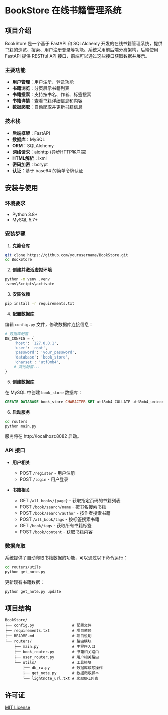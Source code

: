 # BookStore 在线书籍管理系统

## 项目介绍

BookStore 是一个基于 FastAPI 和 SQLAlchemy 开发的在线书籍管理系统，提供书籍的浏览、搜索、用户注册登录等功能。系统采用前后端分离架构，后端使用 FastAPI 提供 RESTful API 接口，前端可以通过这些接口获取数据并展示。

### 主要功能

- **用户管理**：用户注册、登录功能
- **书籍浏览**：分页展示书籍列表
- **书籍搜索**：支持按书名、作者、标签搜索
- **书籍详情**：查看书籍详细信息和内容
- **数据爬取**：自动爬取并更新书籍信息

### 技术栈

- **后端框架**：FastAPI
- **数据库**：MySQL
- **ORM**：SQLAlchemy
- **网络请求**：aiohttp (异步HTTP客户端)
- **HTML解析**：lxml
- **密码加密**：bcrypt
- **认证**：基于 base64 的简单令牌认证

## 安装与使用

### 环境要求

- Python 3.8+
- MySQL 5.7+

### 安装步骤

1. **克隆仓库**

```bash
git clone https://github.com/yourusername/BookStore.git
cd BookStore
```

2. **创建并激活虚拟环境**

```bash
python -m venv .venv
.venv\Scripts\activate
```

3. **安装依赖**

```bash
pip install -r requirements.txt
```

4. **配置数据库**

编辑 `config.py` 文件，修改数据库连接信息：

```python
# 数据库配置
DB_CONFIG = {
    'host': '127.0.0.1',
    'user': 'root',
    'password': 'your_password',
    'database': 'book_store',
    'charset': 'utf8mb4',
    # 其他配置...
}
```

5. **创建数据库**

在 MySQL 中创建 `book_store` 数据库：

```sql
CREATE DATABASE book_store CHARACTER SET utf8mb4 COLLATE utf8mb4_unicode_ci;
```

6. **启动服务**

```bash
cd routers
python main.py
```

服务将在 http://localhost:8082 启动。

### API 接口

- **用户相关**
  - POST `/register` - 用户注册
  - POST `/login` - 用户登录

- **书籍相关**
  - GET `/all_books/{page}` - 获取指定页码的书籍列表
  - POST `/book/search/name` - 按书名搜索书籍
  - POST `/book/search/author` - 按作者搜索书籍
  - POST `/all_book/tags` - 按标签搜索书籍
  - GET `/book/tags` - 获取所有书籍标签
  - POST `/book/content` - 获取书籍内容

### 数据爬取

系统提供了自动爬取书籍数据的功能，可以通过以下命令运行：

```bash
cd routers/utils
python get_note.py
```

更新现有书籍数据：

```bash
python get_note.py update
```

## 项目结构

```
BookStore/
├── config.py                 # 配置文件
├── requirements.txt          # 项目依赖
├── README.md                 # 项目说明
└── routers/                  # 路由模块
    ├── main.py               # 主程序入口
    ├── book_router.py        # 书籍相关路由
    ├── user_router.py        # 用户相关路由
    └── utils/                # 工具模块
        ├── db_rw.py          # 数据库读写操作
        ├── get_note.py       # 数据爬取脚本
        └── lightnote_url.txt # 爬取URL列表
```

## 许可证

[MIT License](LICENSE)
